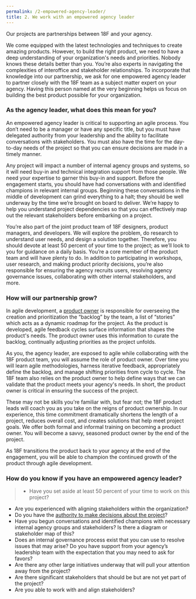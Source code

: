 ```yaml
---
permalink: /2-empowered-agency-leader/
title: 2. We work with an empowered agency leader
---
```

Our projects are partnerships between 18F and your agency.

We come equipped with the latest technologies and techniques to create amazing products. However, to build the right product, we need to have a deep understanding of your organization's needs and priorities. Nobody knows these details better than you. You’re also experts in navigating the complexities of interoffice and stakeholder relationships. To incorporate that knowledge into our partnership, we ask for one empowered agency leader to partner closely with the 18F team as a subject matter expert on your agency. Having this person named at the very beginning helps us focus on building the best product possible for your organization. 

### As the agency leader, what does this mean for you?
An empowered agency leader is critical to supporting an agile process. You don’t need to be a manager or have any specific title, but you must have delegated authority from your leadership and the ability to facilitate conversations with stakeholders. You must also have the time for the day-to-day needs of the project so that you can ensure decisions are made in a timely manner.

Any project will impact a number of internal agency groups and systems, so it will need buy-in and technical integration support from those people. We need your expertise to garner this buy-in and support. Before the engagement starts, you should have had conversations with and identified champions in relevant internal groups. Beginning these conversations in the middle of development can grind everything to a halt; they should be well underway by the time we’re brought on board to deliver. We’re happy to help you understand project dependencies so that you can effectively map out the relevant stakeholders before embarking on a project.

You’re also part of the joint product team of 18F designers, product managers, and developers. We will explore the problem, do research to understand user needs, and design a solution together. Therefore, you should devote at least 50 percent of your time to the project; as we’ll look to you for guidance on a daily basis. You’re a core member of the product team and will have plenty to do. In addition to participating in workshops, user research, and making product priority decisions, you’re also responsible for ensuring the agency recruits users, resolving agency governance issues, collaborating with other internal stakeholders, and more. 

### How will our partnership grow?
In agile development, a [product owner](https://playbook.cio.gov/#play6) is responsible for overseeing the creation and prioritization the “backlog” by the team, a list of “stories” which acts as a dynamic roadmap for the project. As the product is developed, agile feedback cycles surface information that shapes the product's needs. The product owner uses this information to curate the backlog, continually adjusting priorities as the project unfolds.

As you, the agency leader, are exposed to agile while collaborating with the 18F product team, you will assume the role of product owner. Over time you will learn agile methodologies, harness iterative feedback, appropriately define the backlog, and manage shifting priorities from cycle to cycle. The 18F team also relies on the product owner to help define ways that we can validate that the product meets your agency's needs. In short, the product owner is critical in ensuring the success of the project.

These may not be skills you're familiar with, but fear not; the 18F product leads will coach you as you take on the reigns of product ownership. In our experience, this time commitment dramatically shortens the length of a project, reduces overall cost, and creates solutions that help meet project goals. We offer both formal and informal training on becoming a product owner. You will become a savvy, seasoned product owner by the end of the project.

As 18F transitions the product back to your agency at the end of the engagement, you will be able to champion the continued growth of the product through agile development.

### How do you know if you have an empowered agency leader?
>- Have you set aside at least 50 percent of your time to work on this project?
- Are you experienced with aligning stakeholders within the organization? 
- Do you have the [authority to make decisions about the project](https://playbook.cio.gov/#play6)?
- Have you begun conversations and identified champions with necessary internal agency groups and stakeholders? Is there a diagram or stakeholder map of this? 
- Does an internal governance process exist that you can use to resolve issues that may arise? Do you have support from your agency’s leadership team with the expectation that you may need to ask for favors?
- Are there any other large initiatives underway that will pull your attention away from the project? 
- Are there significant stakeholders that should be but are not yet part of the project?
- Are you able to work with and align stakeholders? 
